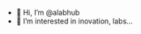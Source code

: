 - 👋 Hi, I’m @alabhub
- 👀 I’m interested in inovation, labs...

<!---
animahublabs/animahublabs is a ✨ special ✨ repository because its `README.md` (this file) appears on your GitHub profile.
You can click the Preview link to take a look at your changes.
--->
